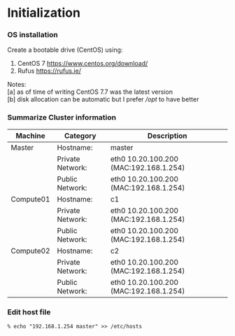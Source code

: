 # Initialization

### OS installation

Create a bootable drive (CentOS) using:

1. CentOS 7 https://www.centos.org/download/
2. Rufus https://rufus.ie/

Notes: \
[a] as of time of writing CentOS 7.7 was the latest version \
[b] disk allocation can be automatic but I prefer */opt* to have better

### Summarize Cluster information

| Machine | Category| Description |
|---|---|---|
|Master|Hostname: | master |
||Private Network: | eth0 10.20.100.200 (MAC:192.168.1.254) |
||Public Network: | eth0 10.20.100.200 (MAC:192.168.1.254) 
|Compute01|Hostname: | c1 |
||Private Network: | eth0 10.20.100.200 (MAC:192.168.1.254) |
||Public Network: | eth0 10.20.100.200 (MAC:192.168.1.254) 
|Compute02|Hostname: | c2 |
||Private Network: | eth0 10.20.100.200 (MAC:192.168.1.254) |
||Public Network: | eth0 10.20.100.200 (MAC:192.168.1.254) 

### Edit host file

```
% echo "192.168.1.254 master" >> /etc/hosts
```


